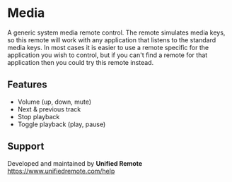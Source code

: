 # Media
A generic system media remote control. The remote simulates media keys, so this remote will work with any application that listens to the standard media keys. In most cases it is easier to use a remote specific for the application you wish to control, but if you can't find a remote for that application then you could try this remote instead.

## Features
*  Volume (up, down, mute)
*  Next & previous track
*  Stop playback
*  Toggle playback (play, pause)

## Support
Developed and maintained by **Unified Remote**  
https://www.unifiedremote.com/help
